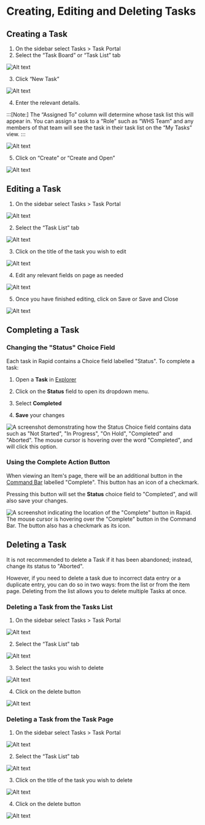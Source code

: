 # Creating, Editing and Deleting Tasks

## Creating a Task
1. On the sidebar select Tasks > Task Portal
2. Select the “Task Board” or “Task List” tab

![Alt text](1702439870662.png)

3. Click “New Task”

![Alt text](1702439898361.png)

4. Enter the relevant details. 

:::[Note:] The “Assigned To” column will determine whose task list this will appear in. You can assign a task to a “Role” such as “WHS Team” and any members of that team will see the task in their task list on the “My Tasks” view.
:::

![Alt text](1702439958052.png)

5. Click on “Create” or “Create and Open”

![Alt text](1702439978569.png)

## Editing a Task
1. On the sidebar select Tasks > Task Portal

![Alt text](1702439841767.png)

2. Select the “Task List” tab

![Alt text](1702440571846.png)

3. Click on the title of the task you wish to edit

![Alt text](1702440604366.png)

4. Edit any relevant fields on page as needed

![Alt text](1702440632595.png)

5. Once you have finished editing, click on Save or Save and Close

![Alt text](1702440666887.png)

## Completing a Task

### Changing the "Status" Choice Field

Each task in Rapid contains a Choice field labelled "Status". To complete a task:

1. Open a **Task** in [Explorer](</docs/Rapid/3-User Manual/2-Explorer/0-navigating-explorer/0-navigating-explorer.md>)

2. Click on the **Status** field to open its dropdown menu.

3. Select **Completed**

4. **Save** your changes

![A screenshot demonstrating how the Status Choice field contains data such as "Not Started", "In Progress", "On Hold", "Completed" and "Aborted". The mouse cursor is hovering over the word "Completed", and will click this option.](<Tasks Completed Status.png>)

### Using the Complete Action Button

When viewing an Item's page, there will be an additional button in the [Command Bar](</docs/Rapid/3-User Manual/glossary/glossary.md#command-bar>) labelled "Complete". This button has an icon of a checkmark.

Pressing this button will set the **Status** choice field to "Completed", and will also save your changes.

![A screenshot indicating the location of the "Complete" button in Rapid. The mouse cursor is hovering over the "Complete" button in the Command Bar. The button also has a checkmark as its icon.](<Tasks Completed Button.png>)

## Deleting a Task
It is not recommended to delete a Task if it has been abandoned; instead, change its status to "Aborted".

However, if you need to delete a task due to incorrect data entry or a duplicate entry, you can do so in two ways: from the list or from the item page. Deleting from the list allows you to delete multiple Tasks at once.
 
### Deleting a Task from the Tasks List
1. On the sidebar select Tasks > Task Portal

![Alt text](1702439841767.png)

2. Select the “Task List” tab

![Alt text](1702440571846.png)

3. Select the tasks you wish to delete

![Alt text](1702440744948.png)

4. Click on the delete button

![Alt text](1702440763059.png)

### Deleting a Task from the Task Page
1. On the sidebar select Tasks > Task Portal

![Alt text](1702439841767.png)


2. Select the “Task List” tab

![Alt text](1702440571846.png)


3. Click on the title of the task you wish to delete

![Alt text](1702440604366.png)


4. Click on the delete button

![Alt text](1702440820319.png)
